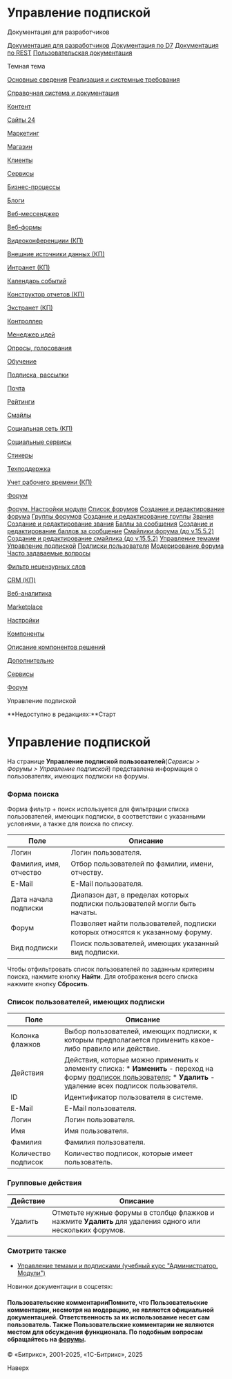 # Управление подпиской

Документация для разработчиков

[Документация для разработчиков](https://dev.1c-bitrix.ru/api_help/)
[Документация по D7](https://dev.1c-bitrix.ru/api_d7/)
[Документация по REST](https://dev.1c-bitrix.ru/rest_help/)
[Пользовательская документация](https://dev.1c-bitrix.ru/user_help/)

Темная тема

[Основные сведения](/user_help/index.php)
[Реализация и системные требования](/user_help/reqintro.php)

[Справочная система и документация](/user_help/help/index.php)

[Контент](/user_help/content/index.php)

[Сайты 24](/user_help/sites24/index.php)

[Маркетинг](/user_help/marketing/index.php)

[Магазин](/user_help/store/index.php)

[Клиенты](/user_help/clients/index.php)

[Сервисы](/user_help/service/index.php)

[Бизнес-процессы](/user_help/service/bizproc/index.php)

[Блоги](/user_help/service/blogs/index.php)

[Веб-мессенджер](/user_help/service/im/index.php)

[Веб-формы](/user_help/service/form/index.php)

[Видеоконференциии (КП)](/user_help/service/video/index.php)

[Внешние источники данных (КП)](/user_help/service/xdi/index.php)

[Интранет (КП)](/user_help/service/intranet/index.php)

[Календарь событий](/user_help/service/event_calendar/index.php)

[Конструктор отчетов (КП)](/user_help/service/report/index.php)

[Экстранет (КП)](/user_help/service/extranet/index.php)

[Контроллер](/user_help/service/controller/index.php)

[Менеджер идей](/user_help/service/idea/index.php)

[Опросы, голосования](/user_help/service/vote/index.php)

[Обучение](/user_help/service/learning/index.php)

[Подписка, рассылки](/user_help/service/subscribe/index.php)

[Почта](/user_help/service/mail/index.php)

[Рейтинги](/user_help/service/rating/index.php)

[Смайлы](/user_help/service/smile/index.php)

[Социальная сеть (КП)](/user_help/service/socialnetwork/index.php)

[Социальные сервисы](/user_help/service/socialservices/index.php)

[Стикеры](/user_help/service/stickers/index.php)

[Техподдержка](/user_help/service/support/index.php)

[Учет рабочего времени (КП)](/user_help/service/timeman/index.php)

[Форум](/user_help/service/forum/index.php)

[Форум. Настройки модуля](/user_help/service/forum/settings.php)
[Список форумов](/user_help/service/forum/forum_admin.php)
[Создание и редактирование форума](/user_help/service/forum/forum_edit.php)
[Группы форумов](/user_help/service/forum/forum_group.php)
[Создание и редактирование группы](/user_help/service/forum/forum_group_edit.php)
[Звания](/user_help/service/forum/forum_points.php)
[Создание и редактирование звания](/user_help/service/forum/forum_points_edit.php)
[Баллы за сообщения](/user_help/service/forum/forum_points2post.php)
[Создание и редактирование баллов за сообщение](/user_help/service/forum/forum_points2post_edit.php)
[Смайлики форума (до v.15.5.2)](/user_help/service/forum/forum_smile.php)
[Создание и редактирование смайлика (до v.15.5.2)](/user_help/service/forum/forum_smile_edit.php)
[Управление темами](/user_help/service/forum/forum_topics.php)
[Управление подпиской](/user_help/service/forum/forum_subscribe.php)
[Подписки пользователя](/user_help/service/forum/forum_subscribe_edit.php)
[Модерирование форума](/user_help/service/forum/forum_mod.php)
[Часто задаваемые вопросы](/user_help/service/forum/help.php)

[Фильтр нецензурных слов](/user_help/service/forum/censor_filter/index.php)

[CRM (КП)](/user_help/service/crm/index.php)

[Веб-аналитика](/user_help/statistic/index.php)

[Marketplace](/user_help/marketplace/index.php)

[Настройки](/user_help/settings/index.php)

[Компоненты](/user_help/components/index.php)

[Описание компонентов решений](/user_help/description_decisions/index.php)

[Дополнительно](/user_help/additional/index.php)

[Сервисы](/user_help/service/index.php)

[Форум](/user_help/service/forum/index.php)

Управление подпиской

**Недоступно в редакциях:**Старт

# Управление подпиской

На странице **Управление подпиской пользователей**(*Сервисы > Форумы > Управление подпиской*) представлена информация о пользователях, имеющих подписки на форумы.

  

### Форма поиска

Форма фильтр + поиск используется для фильтрации списка пользователей, имеющих подписки, в соответствии с указанными условиями, а также для поиска по списку.

| Поле | Описание |
| --- | --- |
| Логин | Логин пользователя. |
| Фамилия, имя, отчество | Отбор пользователей по фамилии, имени, отчеству. |
| E-Mail | E-Mail пользователя. |
| Дата начала подписки | Диапазон дат, в пределах которых подписки пользователей могли быть начаты. |
| Форум | Позволяет найти пользователей, подписки которых относятся к указанному форуму. |
| Вид подписки | Поиск пользователей, имеющих указанный вид подписки. |

Чтобы отфильтровать список пользователей по заданным критериям поиска, нажмите кнопку **Найти**. Для отображения всего списка нажмите кнопку **Сбросить**.

### Список пользователей, имеющих подписки

| Поле | Описание |
| --- | --- |
| Колонка флажков | Выбор пользователей, имеющих подписки, к которым предполагается применить какое-либо правило или действие. |
| Действия | Действия, которые можно применить к элементу списка:  * **Изменить** - переход на форму [подписок пользователя](/user_help/service/forum/forum_subscribe_edit.php); * **Удалить** - удаление всех подписок пользователя. |
| ID | Идентификатор пользователя в системе. |
| E-Mail | E-Mail пользователя. |
| Логин | Логин пользователя. |
| Имя | Имя пользователя. |
| Фамилия | Фамилия пользователя. |
| Количество подписок | Количество подписок, которые имеет пользователь. |

### Групповые действия

| Действие | Описание |
| --- | --- |
| Удалить | Отметьте нужные форумы в столбце флажков и нажмите **Удалить** для удаления одного или нескольких форумов. |

### Смотрите также

* [Управление темами и подписками (учебный курс "Администратор. Модули")](https://dev.1c-bitrix.ru/learning/course/index.php?COURSE_ID=41&LESSON_ID=2965)

Новинки документации в соцсетях:

#### Пользовательские комментарииПомните, что Пользовательские комментарии, несмотря на модерацию, не являются официальной документацией. Ответственность за их использование несет сам пользователь. Также Пользовательские комментарии не являются местом для обсуждения функционала. По подобным вопросам обращайтесь на [форумы](http://dev.1c-bitrix.ru/community/forums/group1/).

© «Битрикс», 2001-2025, «1С-Битрикс», 2025

Наверх